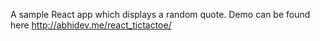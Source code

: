 A sample React app which displays a random quote. Demo can be found here http://abhidev.me/react_tictactoe/
